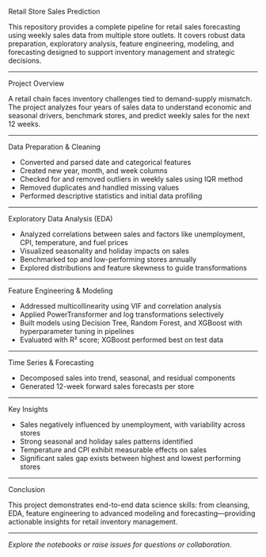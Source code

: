 Retail Store Sales Prediction

This repository provides a complete pipeline for retail sales forecasting using weekly sales data from multiple store outlets. It covers robust data preparation, exploratory analysis, feature engineering, modeling, and forecasting designed to support inventory management and strategic decisions.

---

Project Overview

A retail chain faces inventory challenges tied to demand-supply mismatch. The project analyzes four years of sales data to understand economic and seasonal drivers, benchmark stores, and predict weekly sales for the next 12 weeks.

---

Data Preparation & Cleaning

- Converted and parsed date and categorical features
- Created new year, month, and week columns
- Checked for and removed outliers in weekly sales using IQR method
- Removed duplicates and handled missing values
- Performed descriptive statistics and initial data profiling

---

Exploratory Data Analysis (EDA)

- Analyzed correlations between sales and factors like unemployment, CPI, temperature, and fuel prices
- Visualized seasonality and holiday impacts on sales
- Benchmarked top and low-performing stores annually
- Explored distributions and feature skewness to guide transformations

---

Feature Engineering & Modeling

- Addressed multicollinearity using VIF and correlation analysis
- Applied PowerTransformer and log transformations selectively
- Built models using Decision Tree, Random Forest, and XGBoost with hyperparameter tuning in pipelines
- Evaluated with R² score; XGBoost performed best on test data

---

Time Series & Forecasting

- Decomposed sales into trend, seasonal, and residual components
- Generated 12-week forward sales forecasts per store

---

Key Insights

- Sales negatively influenced by unemployment, with variability across stores
- Strong seasonal and holiday sales patterns identified
- Temperature and CPI exhibit measurable effects on sales
- Significant sales gap exists between highest and lowest performing stores

---

Conclusion

This project demonstrates end-to-end data science skills: from cleansing, EDA, feature engineering to advanced modeling and forecasting—providing actionable insights for retail inventory management.

---

*Explore the notebooks or raise issues for questions or collaboration.*
